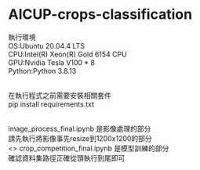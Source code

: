 # AICUP-crops-classification

執行環境<br>
OS:Ubuntu 20.04.4 LTS<br>
CPU:Intel(R) Xeon(R) Gold 6154 CPU<br>
GPU:Nvidia Tesla V100 * 8<br>
Python:Python 3.8.13<br><br>

在執行程式之前需要安裝相關套件<br>
pip install requirements.txt<br><br>

image_process_final.ipynb 是影像處理的部分<br>
請先執行將影像事先resize到1200x1200的部分<br><>
crop_competition_final.ipynb 是模型訓練的部分<br>
確認資料集路徑正確從頭執行到尾即可

